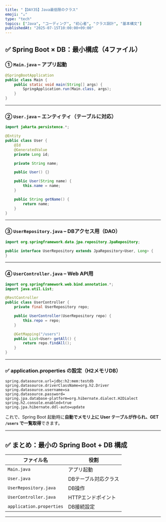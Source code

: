 ```yaml
---
title: "【DAY35】Java最低限のクラス"
emoji: "☕"
type: "tech"
topics: ["Java", "コーディング", "初心者", "クラス設計", "基本構文"]
publishedAt: "2025-07-15T10:00:00+09:00"
---
```


## ✅ Spring Boot × DB：最小構成（4ファイル）

### ① `Main.java` – アプリ起動

```java
@SpringBootApplication
public class Main {
    public static void main(String[] args) {
        SpringApplication.run(Main.class, args);
    }
}
```

---

### ② `User.java` – エンティティ（テーブルに対応）

```java
import jakarta.persistence.*;

@Entity
public class User {
    @Id
    @GeneratedValue
    private Long id;

    private String name;

    public User() {}

    public User(String name) {
        this.name = name;
    }

    public String getName() {
        return name;
    }
}
```

---

### ③ `UserRepository.java` – DBアクセス用（DAO）

```java
import org.springframework.data.jpa.repository.JpaRepository;

public interface UserRepository extends JpaRepository<User, Long> {
}
```

---

### ④ `UserController.java` – Web API用

```java
import org.springframework.web.bind.annotation.*;
import java.util.List;

@RestController
public class UserController {
    private final UserRepository repo;

    public UserController(UserRepository repo) {
        this.repo = repo;
    }

    @GetMapping("/users")
    public List<User> getAll() {
        return repo.findAll();
    }
}
```

---

### ✅ application.properties の設定（H2メモリDB）

```properties
spring.datasource.url=jdbc:h2:mem:testdb
spring.datasource.driverClassName=org.h2.Driver
spring.datasource.username=sa
spring.datasource.password=
spring.jpa.database-platform=org.hibernate.dialect.H2Dialect
spring.h2.console.enabled=true
spring.jpa.hibernate.ddl-auto=update
```

これで、Spring Boot 起動時に**自動でメモリ上に User テーブルが作られ、GET `/users` で一覧取得**できます。

---

## ✅ まとめ：最小の Spring Boot + DB 構成

| ファイル名                    | 役割          |
| ------------------------ | ----------- |
| `Main.java`              | アプリ起動       |
| `User.java`              | DBテーブル対応クラス |
| `UserRepository.java`    | DB操作        |
| `UserController.java`    | HTTPエンドポイント |
| `application.properties` | DB接続設定      |

---
